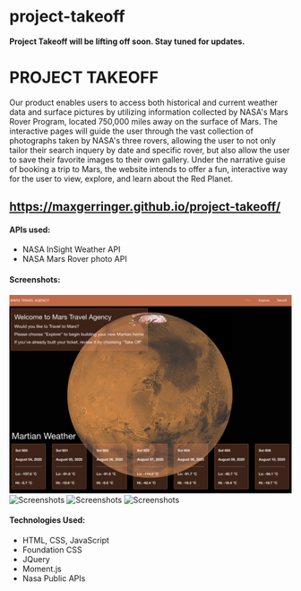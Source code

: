 # project-takeoff
**Project Takeoff will be lifting off soon. Stay tuned for updates.**

# PROJECT TAKEOFF
Our product enables users to access both historical and current weather data and surface pictures by utilizing information collected by NASA's Mars Rover Program, located 750,000 miles away on the surface of Mars. The interactive pages will guide the user through the vast collection of photographs taken by NASA's three rovers, allowing the user to not only tailor their search inquery by date and specific rover, but also allow the user to save their favorite images to their own gallery. Under the narrative guise of booking a trip to Mars, the website intends to offer a fun, interactive way for the user to view, explore, and learn about the Red Planet.

## https://maxgerringer.github.io/project-takeoff/

#### APIs used:
* NASA InSight Weather API
* NASA Mars Rover photo API

#### Screenshots:
![Screenshots](/assets/images/screenshot1.png)
![Screenshots](/assets/images/screenshot2.png)
![Screenshots](/assets/images/screenshot3.png)
![Screenshots](/assets/images/screenshot4.png)

#### Technologies Used:
* HTML, CSS, JavaScript
* Foundation CSS
* JQuery
* Moment.js
* Nasa Public APIs
